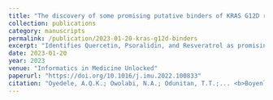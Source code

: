 ```yaml
---
title: "The discovery of some promising putative binders of KRAS G12D receptor using computer-aided drug discovery approach"
collection: publications
category: manuscripts
permalink: /publication/2023-01-20-kras-g12d-binders
excerpt: "Identifies Quercetin, Psoralidin, and Resveratrol as promising in silico binders of KRAS G12D using docking and molecular dynamics."
date: 2023-01-20
year: 2023
venue: "Informatics in Medicine Unlocked"
paperurl: "https://doi.org/10.1016/j.imu.2022.100833"
citation: "Oyedele, A.Q.K.; Owolabi, N.A.; Odunitan, T.T.;... <b>Boyenle, I.D.</b>; Ogunlana, A.T. (2023). The discovery of some promising putative binders of KRAS G12D receptor using computer-aided drug discovery approach. <i>Informatics in Medicine Unlocked</i>, 37, 101170. https://doi.org/10.1016/j.imu.2022.100807"
---
```

